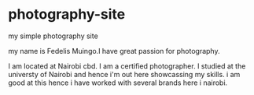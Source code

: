 # photography-site
my simple photography site

my name is Fedelis Muingo.I have great passion for photography.

I am located at Nairobi cbd.
I am a certified photographer. I studied at the universty of Nairobi and hence i'm out here showcassing my skills.
i am good at this hence i have worked with several brands here i nairobi.

